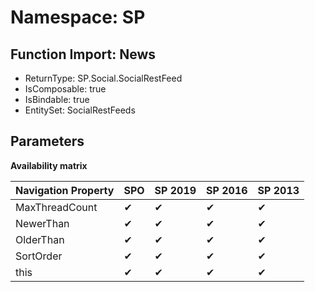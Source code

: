 # Namespace: SP

## Function Import: News

- ReturnType: SP.Social.SocialRestFeed
- IsComposable: true
- IsBindable: true
- EntitySet: SocialRestFeeds

## Parameters

**Availability matrix**

Navigation Property | SPO | SP 2019 | SP 2016 | SP 2013
----------|-----|---------|---------|--------
MaxThreadCount | ✔ | ✔ | ✔ | ✔
NewerThan | ✔ | ✔ | ✔ | ✔
OlderThan | ✔ | ✔ | ✔ | ✔
SortOrder | ✔ | ✔ | ✔ | ✔
this | ✔ | ✔ | ✔ | ✔

